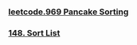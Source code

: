 ### [leetcode.969 Pancake Sorting](https://github.com/lulukdog/leetcode-Python/blob/master/Sort/Pancake%20Sorting.py)

### [148. Sort List](https://github.com/lulukdog/leetcode-Python/blob/master/Sort/Sort%20List.py)
